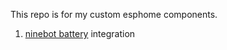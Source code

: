 This repo is for my custom esphome components.

1. [ninebot battery](ninebattery/readme.md) integration
